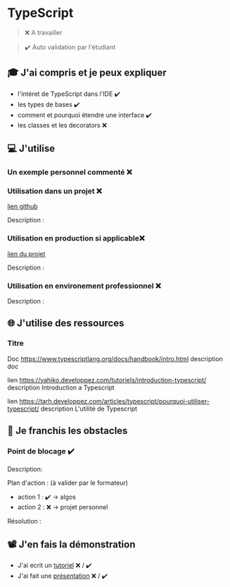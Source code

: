 # TypeScript

> ❌ A travailler

> ✔️ Auto validation par l'étudiant

## 🎓 J'ai compris et je peux expliquer

- l'intéret de TypeScript dans l'IDE ✔️
- les types de bases  ✔️
- comment et pourquoi étendre une interface  ✔️
- les classes et les decorators ❌ 

## 💻 J'utilise

### Un exemple personnel commenté ❌ 

### Utilisation dans un projet ❌ 

[lien github](...)

Description :

### Utilisation en production si applicable❌ 

[lien du projet](...)

Description :

### Utilisation en environement professionnel ❌ 

Description :

## 🌐 J'utilise des ressources

### Titre

Doc 
https://www.typescriptlang.org/docs/handbook/intro.html
description doc

lien https://yahiko.developpez.com/tutoriels/introduction-typescript/
description Introduction a Typescript

lien https://tarh.developpez.com/articles/typescript/pourquoi-utiliser-typescript/
description L'utilité de Typescript

## 🚧 Je franchis les obstacles

### Point de blocage ✔️

Description:

Plan d'action : (à valider par le formateur)

- action 1 : ✔️ -> algos
- action 2 : ❌ -> projet personnel



Résolution :

## 📽️ J'en fais la démonstration

- J'ai ecrit un [tutoriel](...) ❌ / ✔️
- J'ai fait une [présentation](...) ❌ / ✔️
